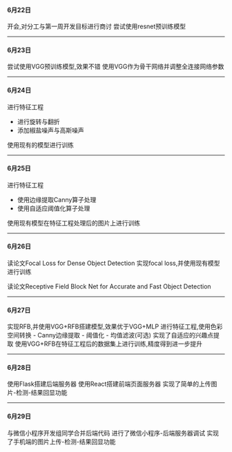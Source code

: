 #### 6月22日
开会,对分工与第一周开发目标进行商讨
尝试使用resnet预训练模型

---
#### 6月23日
尝试使用VGG预训练模型,效果不错
使用VGG作为骨干网络并调整全连接网络参数

---
#### 6月24日
进行特征工程
- 进行旋转与翻折
- 添加椒盐噪声与高斯噪声

使用现有的模型进行训练

---
#### 6月25日
进行特征工程
- 使用边缘提取Canny算子处理
- 使用自适应阈值化算子处理

使用现有模型在特征工程处理后的图片上进行训练

---
#### 6月26日
读论文Focal Loss for Dense Object Detection
实现focal loss,并使用现有模型进行训练

读论文Receptive Field Block Net for Accurate and Fast Object Detection

---
#### 6月27日
实现RFB,并使用VGG+RFB搭建模型,效果优于VGG+MLP
进行特征工程,使用色彩空间转换 - Canny边缘提取 - 阈值化 - 均值滤波(可选) 实现了自适应的兴趣点提取
使用VGG+RFB在特征工程后的数据集上进行训练,精度得到进一步提升

---
#### 6月28日
使用Flask搭建后端服务器
使用React搭建前端页面服务器
实现了简单的上传图片-检测-结果回显功能

---
#### 6月29日
与微信小程序开发组同学合并后端代码
进行了微信小程序-后端服务器调试
实现了手机端的图片上传-检测-结果回显功能




